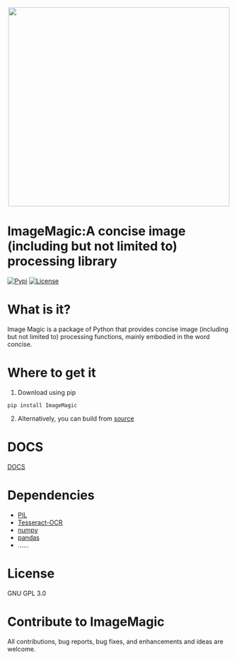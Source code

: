<div align="center">
  <img src="https://i.328888.xyz/2023/05/04/iPlOg8.png" width="500" height="450"><br>
</div>

# ImageMagic:A concise image (including but not limited to) processing library
[![Pypi](https://img.shields.io/badge/pypi-0.1.6-blue)]()
[![License](https://img.shields.io/badge/license-GPL3.0-yellow)]()
[![]()]()

# What is it?
Image Magic is a package of Python that provides concise image (including but not limited to) processing functions, mainly embodied in the word concise.

# Where to get it
1. Download using pip
```
pip install ImageMagic
```

2. Alternatively, you can build from [source](https://github.com/asxez/ImageMagic)

# DOCS
[DOCS](https://www.asxe.vip/2023/05/05/ImageMagic%E7%9A%84API%E6%96%87%E6%A1%A3%EF%BC%88%E4%B8%AD%E6%96%87%E7%89%88%EF%BC%89/)

# Dependencies
  - [PIL](https://github.com/python-pillow/Pillow)
  - [Tesseract-OCR](https://tesseract-ocr.github.io/tessdoc/Installation.html)
  - [numpy](https://github.com/numpy/numpy)
  - [pandas](https://github.com/pandas-dev/pandas)
  - ……

# License
GNU GPL 3.0

# Contribute to ImageMagic
All contributions, bug reports, bug fixes, and enhancements and ideas are welcome.
